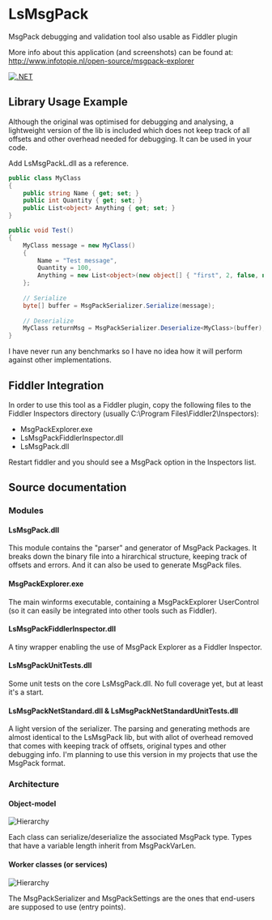# LsMsgPack
MsgPack debugging and validation tool also usable as Fiddler plugin

More info about this application (and screenshots) can be found at:
http://www.infotopie.nl/open-source/msgpack-explorer

[![.NET](https://github.com/mlsomers/LsMsgPack/actions/workflows/dotnet.yml/badge.svg)](https://github.com/mlsomers/LsMsgPack/actions/workflows/dotnet.yml)

Library Usage Example
---------------------
Although the original was optimised for debugging and analysing, a lightweight version of the lib is included which does not keep track of all offsets and other overhead needed for debugging. It can be used in your code.

Add LsMsgPackL.dll as a reference.

```csharp
public class MyClass
{
    public string Name { get; set; }
    public int Quantity { get; set; }
    public List<object> Anything { get; set; }
}

public void Test()
{
    MyClass message = new MyClass()
    {
        Name = "Test message",
        Quantity = 100,
        Anything = new List<object>(new object[] { "first", 2, false, null, 4.2d, "last" })
    };
    
    // Serialize
    byte[] buffer = MsgPackSerializer.Serialize(message);
    
    // Deserialize
    MyClass returnMsg = MsgPackSerializer.Deserialize<MyClass>(buffer);
}
```
I have never run any benchmarks so I have no idea how it will perform against other implementations.

Fiddler Integration
-------------------

In order to use this tool as a Fiddler plugin, copy the following files to the Fiddler Inspectors directory (usually C:\Program Files\Fiddler2\Inspectors):

- MsgPackExplorer.exe
- LsMsgPackFiddlerInspector.dll
- LsMsgPack.dll

Restart fiddler and you should see a MsgPack option in the Inspectors list.

Source documentation
--------------------

### Modules

#### LsMsgPack.dll
This module contains the "parser" and generator of MsgPack Packages. It breaks down the binary file into a hirarchical structure, keeping track of offsets and errors. And it can also be used to generate MsgPack files.

#### MsgPackExplorer.exe
The main winforms executable, containing a MsgPackExplorer UserControl (so it can easily be integrated into other tools such as Fiddler).

#### LsMsgPackFiddlerInspector.dll
A tiny wrapper enabling the use of MsgPack Explorer as a Fiddler Inspector.

#### LsMsgPackUnitTests.dll
Some unit tests on the core LsMsgPack.dll. No full coverage yet, but at least it's a start.

#### LsMsgPackNetStandard.dll & LsMsgPackNetStandardUnitTests.dll

A light version of the serializer. The parsing and generating methods are almost identical to the LsMsgPack lib, but with allot of overhead removed that comes with keeping track of offsets, original types and other debugging info. I'm planning to use this version in my projects that use the MsgPack format.

### Architecture

#### Object-model

![Hierarchy](https://github.com/mlsomers/LsMsgPack/blob/master/Hierarchy.png)

Each class can serialize/deserialize the associated MsgPack type. Types that have a variable length inherit from MsgPackVarLen.

#### Worker classes (or services)

![Hierarchy](https://github.com/mlsomers/LsMsgPack/blob/master/Services.png)

The MsgPackSerializer and MsgPackSettings are the ones that end-users are supposed to use (entry points).
